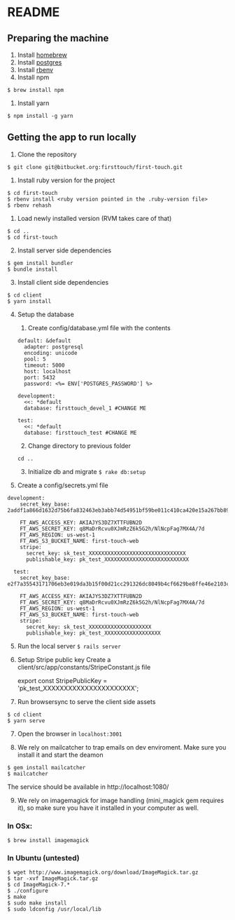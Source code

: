 # README

## Preparing the machine

1. Install [homebrew](http://brew.sh/)
1. Install [postgres](https://www.moncefbelyamani.com/how-to-install-postgresql-on-a-mac-with-homebrew-and-lunchy/)
1. Install [rbenv](https://github.com/rbenv/rbenv)
1. Install npm

`$ brew install npm`

1. Install yarn

`$ npm install -g yarn`

## Getting the app to run locally

1. Clone the repository

`$ git clone git@bitbucket.org:firsttouch/first-touch.git`

1. Install ruby version for the project

```
$ cd first-touch
$ rbenv install <ruby version pointed in the .ruby-version file>
$ rbenv rehash
```

1. Load newly installed version (RVM takes care of that)

```
$ cd ..
$ cd first-touch
```

2. Install server side dependencies

```
$ gem install bundler
$ bundle install
```

3. Install client side dependencies

```
$ cd client
$ yarn install
```

4. Setup the database
    1. Create config/database.yml file with the contents

    ```
    default: &default
      adapter: postgresql
      encoding: unicode
      pool: 5
      timeout: 5000
      host: localhost
      port: 5432
      password: <%= ENV['POSTGRES_PASSWORD'] %>

    development:
      <<: *default
      database: firsttouch_devel_1 #CHANGE ME

    test:
      <<: *default
      database: firsttouch_test #CHANGE ME
    ```
    2. Change directory to previous folder
    ```
    cd ..
    ```
    3. Initialize db and migrate `$ rake db:setup`

5. Create a config/secrets.yml file

```
development:
    secret_key_base: 2addf1a866d1632d75b6fa832463eb3abb74d54951bf59be011c410ca420e15a267bb890d50c773f991161a25a8bd6c10fcce5fb5f6e7ab82dc1e22a41d6364c

    FT_AWS_ACCESS_KEY: AKIAJYS3DZ7XTTFUBN2D
    FT_AWS_SECRET_KEY: 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
    FT_AWS_REGION: us-west-1
    FT_AWS_S3_BUCKET_NAME: first-touch-web
    stripe:
      secret_key: sk_test_XXXXXXXXXXXXXXXXXXXXXXXXXXXXXXX
      publishable_key: pk_test_XXXXXXXXXXXXXXXXXXXXXXXXXXX

  test:
    secret_key_base: e2f7a35543171706eb3e019da3b15f00d21cc291326dc8049b4cf6629be8ffe46e2103cead1eea2f4e6f58e707c33e4e7a86300af36b6a76db641efb7640030f

    FT_AWS_ACCESS_KEY: AKIAJYS3DZ7XTTFUBN2D
    FT_AWS_SECRET_KEY: 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
    FT_AWS_REGION: us-west-1
    FT_AWS_S3_BUCKET_NAME: first-touch-web
    stripe:
      secret_key: sk_test_XXXXXXXXXXXXXXXXXXXX
      publishable_key: pk_test_XXXXXXXXXXXXXXXXXX
```

5. Run the local server
`$ rails server`

6. Setup Stripe public key
	Create a client/src/app/constants/StripeConstant.js file

	export const StripePublicKey = 'pk_test_XXXXXXXXXXXXXXXXXXXXXX';

6. Run browsersync to serve the client side assets
```
$ cd client
$ yarn serve
```

7. Open the browser in `localhost:3001`

8. We rely on mailcatcher to trap emails on dev enviroment. Make sure you install it and start the deamon

```
$ gem install mailcatcher
$ mailcatcher
```

The service should be available in http://localhost:1080/

9. We rely on imagemagick for image handling (mini_magick gem requires it), so make sure you have it
installed in your computer as well.

### In OSx:
```
$ brew install imagemagick
```

### In Ubuntu (untested)
```
$ wget http://www.imagemagick.org/download/ImageMagick.tar.gz
$ tar -xvf ImageMagick.tar.gz
$ cd ImageMagick-7.*
$ ./configure
$ make
$ sudo make install
$ sudo ldconfig /usr/local/lib
```
